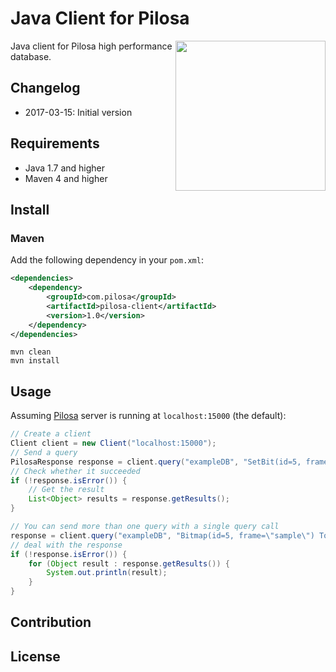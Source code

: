 # Java Client for Pilosa

<img src="https://github.com/yuce/java-pilosa/blob/readme/logo.png" style="float: right" align="right" height="240">

Java client for Pilosa high performance database.

## Changelog

* 2017-03-15: Initial version

## Requirements

* Java 1.7 and higher
* Maven 4 and higher

## Install

### Maven

Add the following dependency in your `pom.xml`:


```xml
<dependencies>
    <dependency>
        <groupId>com.pilosa</groupId>
        <artifactId>pilosa-client</artifactId>
        <version>1.0</version>
    </dependency>
</dependencies>
```


```
mvn clean
mvn install
```

## Usage

Assuming [Pilosa](https://github.com/pilosa/pilosa) server is running at `localhost:15000` (the default):

```java
// Create a client
Client client = new Client("localhost:15000");
// Send a query
PilosaResponse response = client.query("exampleDB", "SetBit(id=5, frame=\"sample\", profileID=42)");
// Check whether it succeeded
if (!response.isError()) {
    // Get the result
    List<Object> results = response.getResults();
}

// You can send more than one query with a single query call
response = client.query("exampleDB", "Bitmap(id=5, frame=\"sample\") TopN(frame=\"sample\", n=5)");
// deal with the response
if (!response.isError()) {
    for (Object result : response.getResults()) {
        System.out.println(result);
    }
}
```

## Contribution

## License
